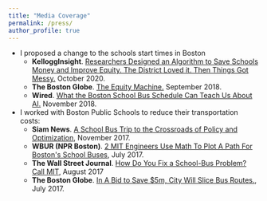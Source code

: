 ```yaml
---
title: "Media Coverage"
permalink: /press/
author_profile: true
---
```

- I proposed a change to the schools start times in Boston
    - <strong>KelloggInsight</strong>. 
            <a href="https://insight.kellogg.northwestern.edu/article/algorithm-schools-student-equity">Researchers Designed an Algorithm to Save Schools Money and Improve Equity. The District Loved it. Then Things Got Messy.</a>
            October 2020.
    - <strong>The Boston Globe</strong>. 
            <a href="https://apps.bostonglobe.com/ideas/graphics/2018/09/equity-machine/">The Equity Machine.</a>
            September 2018.
    - <strong>Wired</strong>. 
          <a href="https://www.wired.com/story/joi-ito-ai-and-bus-routes/">What the Boston School Bus Schedule Can Teach Us About AI.</a>
          November 2018.
- I worked with Boston Public Schools to reduce their transportation costs: 
  - <strong>Siam News</strong>. 
            <a href="https://sinews.siam.org/Details-Page/a-school-bus-trip-to-the-crossroads-of-policy-and-optimization">A School Bus Trip to the Crossroads of Policy and Optimization</a>,
            November 2017.
  - <strong>WBUR (NPR Boston)</strong>. 
            <a href="http://www.wbur.org/edify/2017/07/27/mit-quantum-boston-bus-routes">2 MIT Engineers Use Math To Plot A Path For Boston's School Buses</a>,
            July 2017.
  - **The Wall Street Journal**. <a href="https://www.wsj.com/articles/how-do-you-fix-a-school-bus-problem-call-mit-1502456400">How Do You Fix a School-Bus Problem? Call MIT</a>, August 2017
  - **The Boston Globe**. <a href="https://www.bostonglobe.com/metro/2017/07/24/city-consolidate-school-bus-routes-lay-off-dozens-drivers/vZ3qCDwj3hwpQsVhC6uduM/story.html">In A Bid to Save $5m, City Will Slice Bus Routes.</a>, July  2017.
